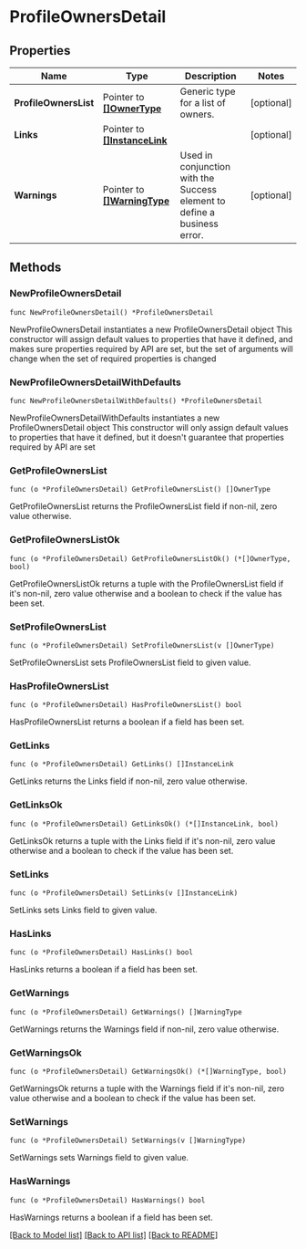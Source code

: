 # ProfileOwnersDetail

## Properties

Name | Type | Description | Notes
------------ | ------------- | ------------- | -------------
**ProfileOwnersList** | Pointer to [**[]OwnerType**](OwnerType.md) | Generic type for a list of owners. | [optional] 
**Links** | Pointer to [**[]InstanceLink**](InstanceLink.md) |  | [optional] 
**Warnings** | Pointer to [**[]WarningType**](WarningType.md) | Used in conjunction with the Success element to define a business error. | [optional] 

## Methods

### NewProfileOwnersDetail

`func NewProfileOwnersDetail() *ProfileOwnersDetail`

NewProfileOwnersDetail instantiates a new ProfileOwnersDetail object
This constructor will assign default values to properties that have it defined,
and makes sure properties required by API are set, but the set of arguments
will change when the set of required properties is changed

### NewProfileOwnersDetailWithDefaults

`func NewProfileOwnersDetailWithDefaults() *ProfileOwnersDetail`

NewProfileOwnersDetailWithDefaults instantiates a new ProfileOwnersDetail object
This constructor will only assign default values to properties that have it defined,
but it doesn't guarantee that properties required by API are set

### GetProfileOwnersList

`func (o *ProfileOwnersDetail) GetProfileOwnersList() []OwnerType`

GetProfileOwnersList returns the ProfileOwnersList field if non-nil, zero value otherwise.

### GetProfileOwnersListOk

`func (o *ProfileOwnersDetail) GetProfileOwnersListOk() (*[]OwnerType, bool)`

GetProfileOwnersListOk returns a tuple with the ProfileOwnersList field if it's non-nil, zero value otherwise
and a boolean to check if the value has been set.

### SetProfileOwnersList

`func (o *ProfileOwnersDetail) SetProfileOwnersList(v []OwnerType)`

SetProfileOwnersList sets ProfileOwnersList field to given value.

### HasProfileOwnersList

`func (o *ProfileOwnersDetail) HasProfileOwnersList() bool`

HasProfileOwnersList returns a boolean if a field has been set.

### GetLinks

`func (o *ProfileOwnersDetail) GetLinks() []InstanceLink`

GetLinks returns the Links field if non-nil, zero value otherwise.

### GetLinksOk

`func (o *ProfileOwnersDetail) GetLinksOk() (*[]InstanceLink, bool)`

GetLinksOk returns a tuple with the Links field if it's non-nil, zero value otherwise
and a boolean to check if the value has been set.

### SetLinks

`func (o *ProfileOwnersDetail) SetLinks(v []InstanceLink)`

SetLinks sets Links field to given value.

### HasLinks

`func (o *ProfileOwnersDetail) HasLinks() bool`

HasLinks returns a boolean if a field has been set.

### GetWarnings

`func (o *ProfileOwnersDetail) GetWarnings() []WarningType`

GetWarnings returns the Warnings field if non-nil, zero value otherwise.

### GetWarningsOk

`func (o *ProfileOwnersDetail) GetWarningsOk() (*[]WarningType, bool)`

GetWarningsOk returns a tuple with the Warnings field if it's non-nil, zero value otherwise
and a boolean to check if the value has been set.

### SetWarnings

`func (o *ProfileOwnersDetail) SetWarnings(v []WarningType)`

SetWarnings sets Warnings field to given value.

### HasWarnings

`func (o *ProfileOwnersDetail) HasWarnings() bool`

HasWarnings returns a boolean if a field has been set.


[[Back to Model list]](../README.md#documentation-for-models) [[Back to API list]](../README.md#documentation-for-api-endpoints) [[Back to README]](../README.md)


